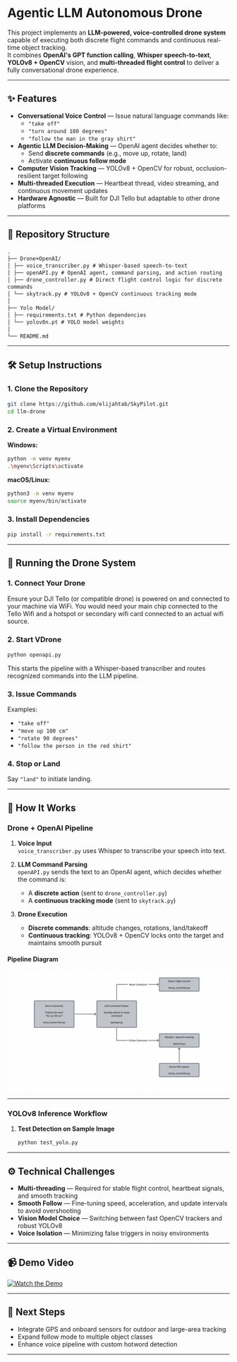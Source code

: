 # Agentic LLM Autonomous Drone

This project implements an **LLM-powered, voice-controlled drone system** capable of executing both discrete flight commands and continuous real-time object tracking.  
It combines **OpenAI's GPT function calling**, **Whisper speech-to-text**, **YOLOv8 + OpenCV** vision, and **multi-threaded flight control** to deliver a fully conversational drone experience.

---

## ✨ Features

- **Conversational Voice Control** — Issue natural language commands like:
  - `"take off"`
  - `"turn around 180 degrees"`
  - `"follow the man in the gray shirt"`
- **Agentic LLM Decision-Making** — OpenAI agent decides whether to:
  - Send **discrete commands** (e.g., move up, rotate, land)
  - Activate **continuous follow mode**
- **Computer Vision Tracking** — YOLOv8 + OpenCV for robust, occlusion-resilient target following
- **Multi-threaded Execution** — Heartbeat thread, video streaming, and continuous movement updates
- **Hardware Agnostic** — Built for DJI Tello but adaptable to other drone platforms

---

## 📂 Repository Structure

```
.
├── Drone+OpenAI/
│ ├── voice_transcriber.py # Whisper-based speech-to-text
│ ├── openAPI.py # OpenAI agent, command parsing, and action routing
│ ├── drone_controller.py # Direct flight control logic for discrete commands
│ └── skytrack.py # YOLOv8 + OpenCV continuous tracking mode
│
├── Yolo Model/
│ ├── requirements.txt # Python dependencies
│ └── yolov8n.pt # YOLO model weights
│
└── README.md 
```

---

## 🛠 Setup Instructions

### 1. Clone the Repository
```bash
git clone https://github.com/elijahtab/SkyPilot.git
cd llm-drone
```

### 2. Create a Virtual Environment
**Windows:**
```bash
python -m venv myenv
.\myenv\Scripts\activate
```
**macOS/Linux:**
```bash
python3 -m venv myenv
source myenv/bin/activate
```

### 3. Install Dependencies
```bash
pip install -r requirements.txt
```


---

## 🚀 Running the Drone System

### 1. Connect Your Drone
Ensure your DJI Tello (or compatible drone) is powered on and connected to your machine via WiFi. You would need your main chip connected to the Tello Wifi and a hotspot or secondary wifi card connected to an actual wifi source.

### 2. Start VDrone
```bash
python openapi.py
```
This starts the pipeline with a Whisper-based transcriber and routes recognized commands into the LLM pipeline.

### 3. Issue Commands
Examples:
- `"take off"`
- `"move up 100 cm"`
- `"rotate 90 degrees"`
- `"follow the person in the red shirt"`

### 4. Stop or Land
Say `"land"` to initiate landing.

---

## 📡 How It Works

### Drone + OpenAI Pipeline
1. **Voice Input**  
   `voice_transcriber.py` uses Whisper to transcribe your speech into text.

2. **LLM Command Parsing**  
   `openAPI.py` sends the text to an OpenAI agent, which decides whether the command is:  
   - A **discrete action** (sent to `drone_controller.py`)  
   - A **continuous tracking mode** (sent to `skytrack.py`)

3. **Drone Execution**  
   - **Discrete commands**: altitude changes, rotations, land/takeoff  
   - **Continuous tracking**: YOLOv8 + OpenCV locks onto the target and maintains smooth pursuit

#### Pipeline Diagram
![Drone + OpenAI System Flow](assets/drone_diagram.png)

---

### YOLOv8 Inference Workflow
1. **Test Detection on Sample Image**  
   ```bash
   python test_yolo.py


---

## ⚙️ Technical Challenges

- **Multi-threading** — Required for stable flight control, heartbeat signals, and smooth tracking
- **Smooth Follow** — Fine-tuning speed, acceleration, and update intervals to avoid overshooting
- **Vision Model Choice** — Switching between fast OpenCV trackers and robust YOLOv8
- **Voice Isolation** — Minimizing false triggers in noisy environments

---

## 📹 Demo Video
<a href="https://www.youtube.com/watch?v=iRPw58BgnR8">
  <img src="assets/drone-demo.png" alt="Watch the Demo" width="400">
</a>

---

## 📌 Next Steps
- Integrate GPS and onboard sensors for outdoor and large-area tracking
- Expand follow mode to multiple object classes
- Enhance voice pipeline with custom hotword detection

---
